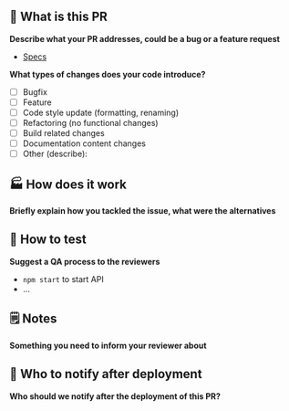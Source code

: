 ## 📝 What is this PR

**Describe what your PR addresses, could be a bug or a feature request**

-   [Specs](https://phantombuster.atlassian.net/browse/[TICKET-ID])

**What types of changes does your code introduce?**

-   [ ] Bugfix
-   [ ] Feature
-   [ ] Code style update (formatting, renaming)
-   [ ] Refactoring (no functional changes)
-   [ ] Build related changes
-   [ ] Documentation content changes
-   [ ] Other (describe):

## 🏭 How does it work

**Briefly explain how you tackled the issue, what were the alternatives**

## 🧪 How to test

**Suggest a QA process to the reviewers**

-   `npm start` to start API
-   ...

## 🗒 Notes

**Something you need to inform your reviewer about**

## 👥 Who to notify after deployment

**Who should we notify after the deployment of this PR?**